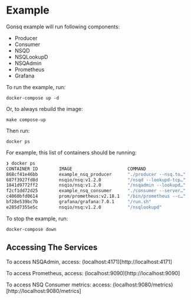# Example

Gonsq example will run following components:

- Producer
- Consumer
- NSQD
- NSQLookupD
- NSQAdmin
- Prometheus
- Grafana

To run the example, run:

`docker-compose up -d`

Or, to always rebuild the image:

`make compose-up`

Then run:

`docker ps`

For example, this list of containers should be running:

```sh
❯ docker ps
CONTAINER ID        IMAGE                     COMMAND                  CREATED             STATUS              PORTS                                                                            NAMES
868cf41e46bb        example_nsq_producer      "./producer --nsq.to…"   8 seconds ago       Up 6 seconds                                                                                         example_nsq_producer_1_2bc42d4afa60
687f3927fd8d        nsqio/nsq:v1.2.0          "/nsqd --lookupd-tcp…"   9 seconds ago       Up 7 seconds        4160-4161/tcp, 4170-4171/tcp, 0.0.0.0:32795->4150/tcp, 0.0.0.0:32794->4151/tcp   example_nsqd_1_1d6e17cbac11
1841d9772ff2        nsqio/nsq:v1.2.0          "/nsqadmin --lookupd…"   9 seconds ago       Up 7 seconds        4150-4151/tcp, 4160-4161/tcp, 4170/tcp, 0.0.0.0:4171->4171/tcp                   example_nsqadmin_1_a335e2024df1
f2cf1dd72d25        example_nsq_consumer      "./consumer --server…"   9 seconds ago       Up 7 seconds        0.0.0.0:9000->9000/tcp                                                           example_nsq_consumer_1_52f2a7e7d81c
c4060bfd0614        prom/prometheus:v2.18.1   "/bin/prometheus --c…"   10 seconds ago      Up 8 seconds        0.0.0.0:9090->9090/tcp                                                           prometheus
bf28e539bc7b        grafana/grafana:7.0.1     "/run.sh"                10 seconds ago      Up 8 seconds        0.0.0.0:3000->3000/tcp                                                           example_grafana_1_14b67bbddaac
e285d7355e5c        nsqio/nsq:v1.2.0          "/nsqlookupd"            10 seconds ago      Up 8 seconds        4150-4151/tcp, 4170-4171/tcp, 0.0.0.0:32793->4160/tcp, 0.0.0.0:32792->4161/tcp   example_nsqlookupd_1_2b745ef6ca19
```

To stop the example, run:

`docker-compose down`

## Accessing The Services

To access NSQAdmin, access: (localhost:4171)[http://localhost:4171]

To access Prometheus, access: (localhost:9090)[http://localhost:9090]

To access NSQ Consumer metrics: access: (localhost:9080/metrics)[http://localhost:9080/metrics]